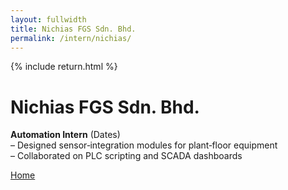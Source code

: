 ```yaml
---
layout: fullwidth
title: Nichias FGS Sdn. Bhd.
permalink: /intern/nichias/
---
```


{% include return.html %}

# Nichias FGS Sdn. Bhd.

**Automation Intern** (Dates)  
– Designed sensor‐integration modules for plant‐floor equipment  
– Collaborated on PLC scripting and SCADA dashboards

<footer class="project-footer">
  <a href="/"                 class="btn btn-home">Home</a>
</footer>

